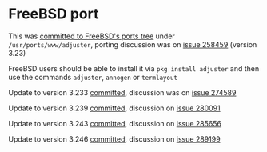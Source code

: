 FreeBSD port
============

This was [committed to FreeBSD's ports tree](https://cgit.freebsd.org/ports/commit/?id=b8e9c28744bb86cbbc76a046f39bbd80834ed4ce)
under `/usr/ports/www/adjuster`, porting discussion was on [issue 258459](https://bugs.freebsd.org/bugzilla/show_bug.cgi?id=258459)
(version 3.23)

FreeBSD users should be able to install it via `pkg install adjuster`
and then use the commands `adjuster`, `annogen` or `termlayout`

Update to version 3.233 [committed](https://cgit.freebsd.org/ports/commit/?id=b562b16ede7da01d8920707732cb15ba8c7b8e65),
discussion was on [issue 274589](https://bugs.freebsd.org/bugzilla/show_bug.cgi?id=274589)

Update to version 3.239 [committed](https://cgit.freebsd.org/ports/commit/?id=09c1355b40f969583548bf3d618eac06e29c553c),
discussion on [issue 280091](https://bugs.freebsd.org/bugzilla/show_bug.cgi?id=280091)

Update to version 3.243 [committed](https://cgit.FreeBSD.org/ports/commit/?id=0bca9d486f25c70018964d8ade8200da8a5be1a6),
discussion on [issue 285656](https://bugs.freebsd.org/bugzilla/show_bug.cgi?id=285656)

Update to version 3.246 [committed](https://cgit.freebsd.org/ports/commit/?id=75c1d05c683f743885567036fa8d7af76fc87265),
discussion on [issue 289199](https://bugs.freebsd.org/bugzilla/show_bug.cgi?id=289199)
